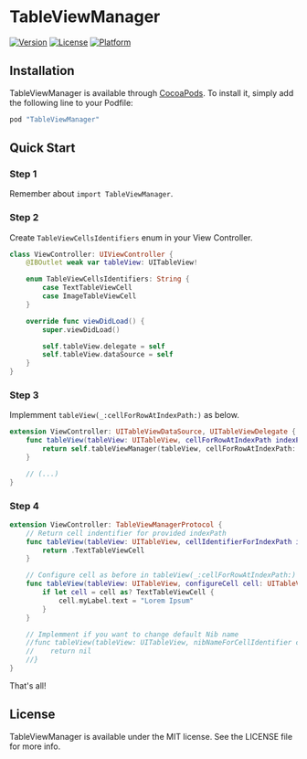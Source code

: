 # TableViewManager

[![Version](https://img.shields.io/cocoapods/v/TableViewManager.svg?style=flat)](http://cocoapods.org/pods/TableViewManager)
[![License](https://img.shields.io/cocoapods/l/TableViewManager.svg?style=flat)](http://cocoapods.org/pods/TableViewManager)
[![Platform](https://img.shields.io/cocoapods/p/TableViewManager.svg?style=flat)](http://cocoapods.org/pods/TableViewManager)

## Installation

TableViewManager is available through [CocoaPods](http://cocoapods.org). To install
it, simply add the following line to your Podfile:

```ruby
pod "TableViewManager"
```

## Quick Start

### Step 1

Remember about `import TableViewManager`.

### Step 2

Create `TableViewCellsIdentifiers` enum in your View Controller.

```swift
class ViewController: UIViewController {
    @IBOutlet weak var tableView: UITableView!

    enum TableViewCellsIdentifiers: String {
        case TextTableViewCell
        case ImageTableViewCell
    }

    override func viewDidLoad() {
        super.viewDidLoad()

        self.tableView.delegate = self
        self.tableView.dataSource = self
    }
}
```

### Step 3

Implemment `tableView(_:cellForRowAtIndexPath:)` as below.

```swift
extension ViewController: UITableViewDataSource, UITableViewDelegate {
    func tableView(tableView: UITableView, cellForRowAtIndexPath indexPath: NSIndexPath) -> UITableViewCell {
        return self.tableViewManager(tableView, cellForRowAtIndexPath: indexPath)
    }

    // (...)
}
```

### Step 4

```swift
extension ViewController: TableViewManagerProtocol {
    // Return cell indentifier for provided indexPath
    func tableView(tableView: UITableView, cellIdentifierForIndexPath indexPath: NSIndexPath) -> TableViewCellsIdentifiers {
        return .TextTableViewCell
    }

    // Configure cell as before in tableView(_:cellForRowAtIndexPath:)
    func tableView(tableView: UITableView, configureCell cell: UITableViewCell, withCellIdentifier cellIdentifier: TableViewCellsIdentifiers, forIndexPath indexPath: NSIndexPath) {
        if let cell = cell as? TextTableViewCell {
            cell.myLabel.text = "Lorem Ipsum"
        }
    }

    // Implemment if you want to change default Nib name
    //func tableView(tableView: UITableView, nibNameForCellIdentifier cellIdentifier: TableViewCellsIdentifiers) -> String? {
    //    return nil
    //}
}
```

That's all!

## License

TableViewManager is available under the MIT license. See the LICENSE file for more info.
